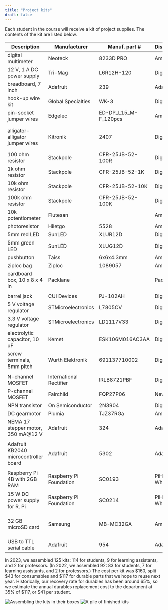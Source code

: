 ```yaml
---
title: "Project kits"
draft: false
---
```


Each student in the course will receive a kit of project supplies. The contents of the kit are listed below.

| Description                              | Manufacturer            | Manuf. part #        | Distributor     | Dist. part #    |                |
|------------------------------------------|-------------------------|----------------------|-----------------|-----------------|----------------|
| digital multimeter                       | Neoteck                 | 8233D PRO            | Amazon          | B01NAVAT9S      | 1              |
| 12 V, 1 A DC power supply                | Tri-Mag                 | L6R12H-120           | Digikey         | 364-1264-ND     | 1              |
| breadboard, 7 inch                       | Adafruit                | 239                  | Adafruit        | 239             | 1              |
| hook-up wire kit                         | Global Specialties      | WK-3                 | Digikey         | BKWK-3-ND       | 1              |
| pin-socket jumper wires                	 | Edgelec	               | ED-DP_L15_M-F_120pcs |	Amazon          | B07GD2869Z	    | 10             |
| alligator-alligator jumper wires         | Kitronik                | 2407                 | Digikey         | 1927-1085-ND    | 2 from 10 pack |
| 100 ohm resistor                         | Stackpole	             | CFR-25JB-52-100R     |	Digikey	        | CF12JT100RCT-ND | 5              |
| 1k ohm resistor                          | Stackpole	             | CFR-25JB-52-1K       |	Digikey	        | CF12JT1K00CT-ND | 5              |
| 10k ohm resistor                         | Stackpole	             | CFR-25JB-52-10K      |	Digikey	        | CF12JT10K0CT-ND | 5              |
| 100k ohm resistor                        | Stackpole	             | CFR-25JB-52-100K     |	Digikey	        | CF12JT100KCT-ND | 5              |
| 10k potentiometer                        | Flutesan                |                      |	Amazon	        | B09L5MGNFZ      | 2              |
| photoresistor                            | Hiletgo                 | 5528                 |	Amazon	        | B00N1ZJUN4      | 2              |
| 5mm red LED                              | SunLED	                 | XLUR12D	            | Digikey	        | 1497-1031-ND    | 5              |
| 5mm green LED                            | SunLED	                 | XLUG12D	            | Digikey	        | 1497-1023-ND    | 5              |
| pushbutton                               | Taiss                   | 6x6x4.3mm            | Amazon          | B08DRB78MX      | 2              |
| ziploc bag                               | Ziploc                  | 1089057              | Amazon          | B00MR1TK4C      | 1              |
| cardboard box, 10 x 8 x 4 in             | Packlane                |                      | Packlane        |                 | 1              |
|                                          |                         |                      |                 |                 |                |
| barrel jack                              | CUI Devices             | PJ-102AH             | Digikey         | CP-102AH-ND     | 1              |
| 5 V voltage regulator                    | STMicroelectronics      | L7805CV              | Digikey         | 497-1443-5-ND   | 1              |
| 3.3 V voltage regulator                  | STMicroelectronics      | LD1117V33            | Digikey         | 497-1491-5-ND   | 1              |
| electrolytic capacitor, 10 uF            | Kemet                   | ESK106M016AC3AA      | Digikey         | 399-6597-ND     | 3              |
| screw terminals, 5mm pitch               | Wurth Elektronik        | 691137710002         | Digikey         | 732-10955-ND    | 1              |
|                                          |                         |                      |                 |                 |                |
| N-channel MOSFET                         | International Rectifier | IRLB8721PBF          | Digikey         | IRLB8721PBF-ND  | 2              |
| P-channel MOSFET                         | Fairchild               | FQP27P06             | Newark          | 58K1524         | 2              |
| NPN transistor                           | On Semiconductor        | 2N3904               | Digikey         | 2N3904FS-ND     | 2              |
| DC gearmotor                             | Plumia                  | TJZ37RGa             | Amazon          |                 | 1              |
| NEMA 17 stepper motor, 350 mA@12 V       | Adafruit                | 324                  | Adafruit        | 324             | 1              |
|                                          |                         |                      |                 |                 |                |
| Adafruit KB2040 microcontroller board    | Adafruit                | 5302                 | Adafruit        | 5302            | 1              |
|                                          |                         |                      |                 |                 |                |
| Raspberry Pi 4B with 2GB RAM             | Raspberry Pi Foundation | SC0193               | PiHut Wholesale | SC0193          | 1              |
| 15 W DC power supply for R. Pi           | Raspberry Pi Foundation | SC0214               | PiHut Wholesale | SC0214          | 1              |
| 32 GB microSD card                       | Samsung                 | MB-MC32GA            | Amazon          | B07NP96DX5      | 1 from 5 pack  |
| USB to TTL serial cable                  | Adafruit                | 954                  | Adafruit        | 954             | 1              |

In 2023, we assembled 125 kits: 114 for students, 9 for learning assistants, and 2 for professors. (In 2022, we assembled 92: 83 for students, 7 for learning assistants, and 2 for professors.) The cost per kit was $160, split $43 for consumables and $117 for durable parts that we hope to reuse next year. Historically, our recovery rate for durables has been around 65%, so we estimate the annual durables replacement cost to the department at 35% of $117, or $41 per student.



![Assembling the kits in their boxes](/img/kit-assembly.jpg)
![A pile of finished kits](/img/pile-of-kits.jpg)
